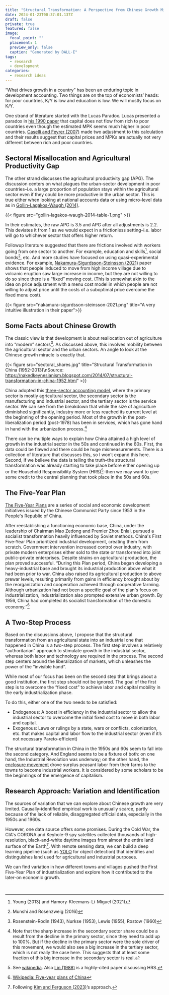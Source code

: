```yaml
---
title: "Structural Transformation: A Perspective from Chinese Growth Miracle"
date: 2024-01-23T00:37:01.137Z
draft: false
private: true
featured: false
image:
  focal_point: ""
  placement: 1
  preview_only: false
  caption: "Generated by DALL·E"
tags:
  - research
  - development
categories:
  - research ideas
---
```


“What drives growth in a country” has been an enduring topic in development accounting. Two things are on the top of economists’ heads: for poor countries, K/Y is low and education is low. We will mostly focus on K/Y. 

One strand of literature started with the Lucas Paradox. Lucas presented a paradox in [his 1990 paper](https://www.jstor.org/stable/2006549) that capital does not flow from rich to poor countries even though the estimated MPK seems much higher in poor countries. [Caselli and Feyrer (2007)](https://personal.lse.ac.uk/casellif/papers/mpk.pdf) made two adjustment to this calculation and their results suggest that capital prices and MPKs are actually not very different between rich and poor countries. 

## Sectoral Misallocation and Agricultural Productivity Gap

The other strand discusses the agricultural productivity gap (APG). The discussion centers on what plagues the urban-sector development in poor countries–i.e. a large proportion of population stays within the agricultural sector even if they could be more productive in the urban sector. This is true either when looking at national accounts data or using micro-level data as in [Gollin-Lagakos-Waugh (2014)](https://www.nber.org/papers/w19628). 


{{< figure src="gollin-lagakos-waugh-2014-table-1.png" >}}

In their estimates, the raw APG is 3.5 and APG after all adjustments is 2.2. This deviates it from 1 as we would expect in a frictionless setting–i.e. labor will go to whichever sector that offers higher return. 

Followup literature suggested that there are frictions involved with workers going from one sector to another. For example, education and skills[^1], social bonds[^2], etc. And more studies have focused on using quasi-experimental evidence. For example, [Nakamura-Sigurdsson-Steinsson (2021)](https://eml.berkeley.edu/~enakamura/papers/giftofmoving.pdf) paper shows that people induced to move from high income village due to volcanic eruption saw large increase in income, but they are not willing to do so since there is a “fixed” moving cost. (This is somewhat akin to the idea on price adjustment with a menu cost model in which people are not willing to adjust price until the costs of a suboptimal price overcome the fixed menu cost).

[^1]: Young (2013) and Hamory-Kleemans-Li-Miguel (2021)
[^2]: Munshi and Rosenzweig (2016)




{{< figure src="nakamura-sigurdsson-steinsson-2021.png" title="A very intuitive illustration in their paper">}} 

## Some Facts about Chinese Growth

The classic view is that development is about reallocation out of agriculture into “modern” sectors[^3]. As discussed above, this involves mobility between the agricultural sector and the urban sectors. An angle to look at the Chinese growth miracle is exactly that. 

[^3]: Rosenstein-Rodin (1943), Nurkse (1953), Lewis (1955), Rostow (1960)


{{< figure src="sectoral_shares.jpg" title="Structural Transformation in China (1952-2013)\nSource: https://nakedkeynesianism.blogspot.com/2014/07/structural-transformation-in-china-1952.html" >}}

China adopted this [three-sector accounting model](https://en.wikipedia.org/wiki/Three-sector_model), where the primary sector is mostly agricultural sector, the secondary sector is the manufacturing and industrial sector, and the tertiary sector is the service sector. We can see from the breakdown that while the size of agriculture diminished significantly, industry more or less reached its current level at the beginning of the opening period. Most of the growth in the post-liberalization period (post-1978) has been in services, which has gone hand in hand with the urbanization process.[^4]

[^4]: Note that the sharp increase in the secondary sector share could be a result from the decline in the primary sector, since they need to add up to 100%. But if the decline in the primary sector were the sole driver of this movement, we would also see a big increase in the tertiary sector, which is not really the case here. This suggests that at least some fraction of this big increase in the secondary sector is real. 

There can be multiple ways to explain how China attained a high level of growth in the industrial sector in the 50s and continued in the 60s. First, the data could be flawed and there could be huge mismeasurements. There is a collection of literature that discusses this, so I won’t expand this here. Second, if we believe the data is telling the truth–the structural transformation was already starting to take place before either opening up or the Household Responsibility System (HRS)[^5]–then we may want to give some credit to the central planning that took place in the 50s and 60s. 

[^5]: See [wikipedia](). Also [Lin (1988)](https://www.jstor.org/stable/1566543) is a highly-cited paper discussing HRS. 

## The Five-Year Plan

[The Five-Year Plans](https://en.wikipedia.org/wiki/Five-year_plans_of_China) are a series of social and economic development initiatives issued by the Chinese Communist Party since 1953 in the People's Republic of China.

After reestablishing a functioning economic base, China, under the leadership of Chairman Mao Zedong and Premier Zhou Enlai, pursued a socialist transformation heavily influenced by Soviet methods. China's First Five-Year Plan prioritized industrial development, creating them from scratch. Government intervention increased control over industry, with private modern enterprises either sold to the state or transformed into joint public-private enterprises. Despite strains on agricultural production, the plan proved successful. “During this Plan period, China began developing a heavy-industrial base and brought its industrial production above what it had been prior to war. China also raised its agricultural production to above prewar levels, resulting primarily from gains in efficiency brought about by the reorganization and cooperation achieved through cooperative farming. Although urbanization had not been a specific goal of the plan's focus on industrialization, industrialization also prompted extensive urban growth. By 1956, China had completed its socialist transformation of the domestic economy.”[^6]

[^6]: [Wikipedia: Five-year plans of China](https://en.wikipedia.org/wiki/Five-year_plans_of_China)

## A Two-Step Process

Based on the discussions above, I propose that the structural transformation from an agricultural state into an industrial one that happened in China is a two-step process. The first step involves a relatively “authoritarian” approach to stimulate growth in the industrial sector, whereas both labor and technology are required in the process. The second step centers around the liberalization of markets, which unleashes the power of the “invisible hand”. 

While most of our focus has been on the second step that brings about a good institution, the first step should not be ignored. The goal of the first step is to overcome the “fixed cost” to achieve labor and capital mobility in the early industrialization phase. 

To do this, either one of the two needs to be satisfied:  
- Endogenous: A boost in efficiency in the industrial sector to allow the industrial sector to overcome the initial fixed cost to move in both labor and capital. 
- Exogenous: Laws or rulings by a state, wars or conflicts, colonization, etc. that makes capital and labor flow to the industrial sector (even if it’s not necessary Pareto-efficient)

The structural transformation in China in the 1950s and 60s seem to fall into the second category. And England seems to be a fixture of both: on one hand, the Industrial Revolution was underway; on the other hand, the [enclosure movement](https://en.wikipedia.org/wiki/Enclosure) drove surplus peasant labor from their farms to the towns to become industrial workers. It is considered by some scholars to be the beginnings of the emergence of capitalism.

## Research Approach: Variation and Identification

The sources of variation that we can explore about Chinese growth are very limited. Causally-identified empirical work is unusually scarce, partly because of the lack of reliable, disaggregated official data, especially in the 1950s and 1960s. 

However, one data source offers some promises. During the Cold War, the CIA's CORONA and Keyhole-9 spy satellites collected thousands of high-resolution, black-and-white daytime images from almost the entire land surface of the Earth[^7]. With remote sensing data, we can build a deep learning pipeline (such as [YOLO](https://arxiv.org/abs/1506.02640) for object detection) that identifies and distinguishes land used for agricultural and industrial purposes. 

We can find variation in how different towns and villages pushed the First Five-Year Plan of industrialization and explore how it contributed to the later-on economic growth. 

[^7]: Following [Kim and Ferguson (2023)](https://oliverwkim.com/papers/oliver_kim_JMP.pdf)’s approach. 


<br>




